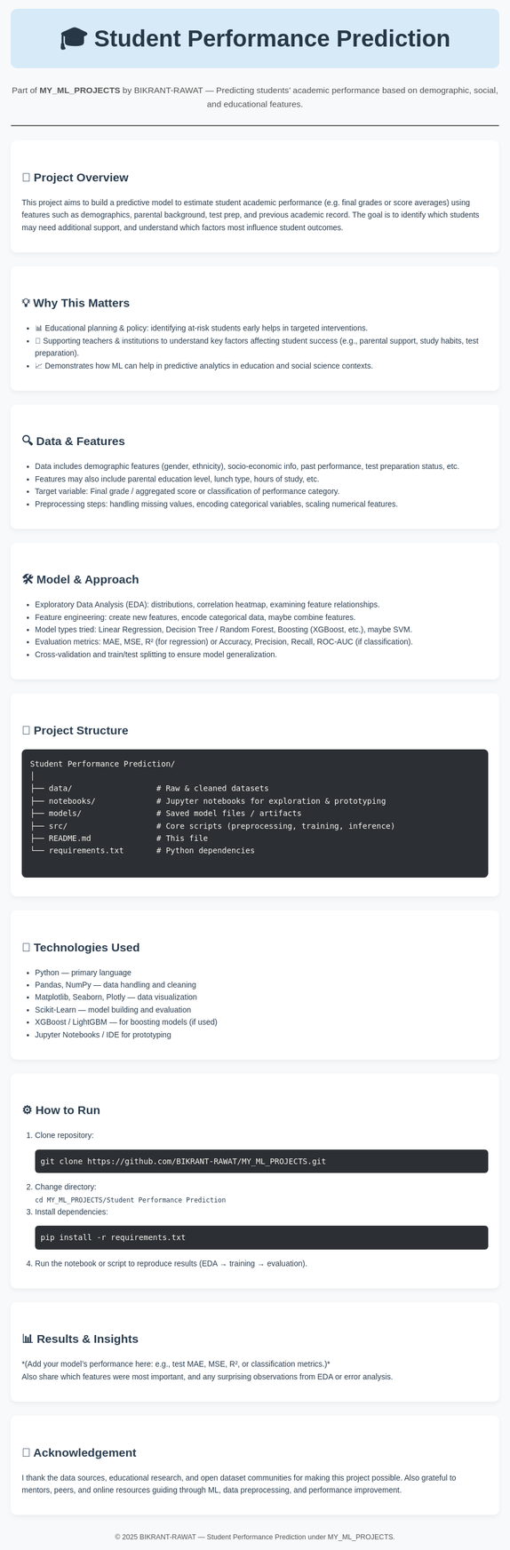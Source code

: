 <!DOCTYPE html>
<html lang="en">
<body style="font-family: 'Arial', 'Helvetica', sans-serif; line-height:1.6; background-color:#f8f9fa; color:#2c3e50; padding:40px; max-width:900px; margin:auto;">

  <!-- Title -->
  <h1 style="text-align:center; font-size:3em; color:#273746; background:#d6eaf8; padding:20px; border-radius:12px;">
    🎓 Student Performance Prediction
  </h1>
  <p style="text-align:center; font-size:1.1em; color:#555;">
    Part of <strong>MY_ML_PROJECTS</strong> by BIKRANT-RAWAT — Predicting students’ academic performance based on demographic, social, and educational features.
  </p>

  <hr style="border:1px solid #ccc; margin:25px 0;">

  <!-- Project Overview -->
  <div style="background:#ffffff; padding:20px; border-radius:10px; box-shadow:0 4px 10px rgba(0,0,0,0.05); margin-bottom:25px;">
    <h2>📖 Project Overview</h2>
    <p>
      This project aims to build a predictive model to estimate student academic performance (e.g. final grades or score averages) using features such as demographics, parental background, test prep, and previous academic record. The goal is to identify which students may need additional support, and understand which factors most influence student outcomes.
    </p>
  </div>

  <!-- Importance -->
  <div style="background:#ffffff; padding:20px; border-radius:10px; box-shadow:0 4px 10px rgba(0,0,0,0.05); margin-bottom:25px;">
    <h2>💡 Why This Matters</h2>
    <ul>
      <li>📊 Educational planning & policy: identifying at-risk students early helps in targeted interventions.</li>
      <li>🏫 Supporting teachers & institutions to understand key factors affecting student success (e.g., parental support, study habits, test preparation).</li>
      <li>📈 Demonstrates how ML can help in predictive analytics in education and social science contexts.</li>
    </ul>
  </div>

  <!-- Data & Features -->
  <div style="background:#ffffff; padding:20px; border-radius:10px; box-shadow:0 4px 10px rgba(0,0,0,0.05); margin-bottom:25px;">
    <h2>🔍 Data & Features</h2>
    <ul>
      <li>Data includes demographic features (gender, ethnicity), socio-economic info, past performance, test preparation status, etc.</li>
      <li>Features may also include parental education level, lunch type, hours of study, etc.</li>
      <li>Target variable: Final grade / aggregated score or classification of performance category.</li>
      <li>Preprocessing steps: handling missing values, encoding categorical variables, scaling numerical features.</li>
    </ul>
  </div>

  <!-- Model & Approach -->
  <div style="background:#ffffff; padding:20px; border-radius:10px; box-shadow:0 4px 10px rgba(0,0,0,0.05); margin-bottom:25px;">
    <h2>🛠️ Model & Approach</h2>
    <ul>
      <li>Exploratory Data Analysis (EDA): distributions, correlation heatmap, examining feature relationships.</li>
      <li>Feature engineering: create new features, encode categorical data, maybe combine features.</li>
      <li>Model types tried: Linear Regression, Decision Tree / Random Forest, Boosting (XGBoost, etc.), maybe SVM.</li>
      <li>Evaluation metrics: MAE, MSE, R² (for regression) or Accuracy, Precision, Recall, ROC-AUC (if classification).</li>
      <li>Cross-validation and train/test splitting to ensure model generalization.</li>
    </ul>
  </div>

  <!-- Project Structure -->
  <div style="background:#ffffff; padding:20px; border-radius:10px; box-shadow:0 4px 10px rgba(0,0,0,0.05); margin-bottom:25px;">
    <h2>📂 Project Structure</h2>
    <pre style="background:#2c2f33; color:#f8f8f2; padding:15px; border-radius:8px; overflow:auto;">
Student Performance Prediction/
│
├── data/                  # Raw & cleaned datasets
├── notebooks/             # Jupyter notebooks for exploration & prototyping
├── models/                # Saved model files / artifacts
├── src/                   # Core scripts (preprocessing, training, inference)
├── README.md              # This file
└── requirements.txt       # Python dependencies
    </pre>
  </div>

  <!-- Technologies Used -->
  <div style="background:#ffffff; padding:20px; border-radius:10px; box-shadow:0 4px 10px rgba(0,0,0,0.05); margin-bottom:25px;">
    <h2>🧰 Technologies Used</h2>
    <ul>
      <li>Python — primary language</li>
      <li>Pandas, NumPy — data handling and cleaning</li>
      <li>Matplotlib, Seaborn, Plotly — data visualization</li>
      <li>Scikit-Learn — model building and evaluation</li>
      <li>XGBoost / LightGBM — for boosting models (if used)</li>
      <li>Jupyter Notebooks / IDE for prototyping</li>
    </ul>
  </div>

  <!-- How to Run / Usage -->
  <div style="background:#ffffff; padding:20px; border-radius:10px; box-shadow:0 4px 10px rgba(0,0,0,0.05); margin-bottom:25px;">
    <h2>⚙️ How to Run</h2>
    <ol>
      <li>Clone repository:<br>
        <pre style="background:#2c2f33; color:#f8f8f2; padding:10px; border-radius:6px; overflow:auto;">git clone https://github.com/BIKRANT-RAWAT/MY_ML_PROJECTS.git</pre>
      </li>
      <li>Change directory:<br>
        <code>cd MY_ML_PROJECTS/Student Performance Prediction</code>
      </li>
      <li>Install dependencies:<br>
        <pre style="background:#2c2f33; color:#f8f8f2; padding:10px; border-radius:6px; overflow:auto;">pip install -r requirements.txt</pre>
      </li>
      <li>Run the notebook or script to reproduce results (EDA → training → evaluation).</li>
    </ol>
  </div>

  <!-- Results & Insights -->
  <div style="background:#ffffff; padding:20px; border-radius:10px; box-shadow:0 4px 10px rgba(0,0,0,0.05); margin-bottom:25px;">
    <h2>📊 Results & Insights</h2>
    <p>
      *(Add your model’s performance here: e.g., test MAE, MSE, R², or classification metrics.)* <br>
      Also share which features were most important, and any surprising observations from EDA or error analysis.
    </p>
  </div>

  <!-- Acknowledgement -->
  <div style="background:#ffffff; padding:20px; border-radius:10px; box-shadow:0 4px 10px rgba(0,0,0,0.05); margin-bottom:25px;">
    <h2>🙏 Acknowledgement</h2>
    <p>
      I thank the data sources, educational research, and open dataset communities for making this project possible.  
      Also grateful to mentors, peers, and online resources guiding through ML, data preprocessing, and performance improvement.
    </p>
  </div>

  <footer style="text-align:center; margin-top:30px; font-size:0.9em; color:#555;">
    &copy; 2025 BIKRANT-RAWAT — Student Performance Prediction under MY_ML_PROJECTS.
  </footer>

</body>
</html>

